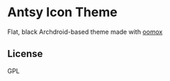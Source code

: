 # Antsy Icon Theme

Flat, black Archdroid-based theme made with [oomox](https://github.com/themix-project/oomox.git)
 
License
----
GPL

